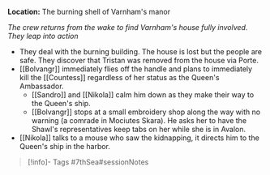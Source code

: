 **Location:** The burning shell of Varnham's manor

*The crew returns from the wake to find Varnham's house fully involved.  They leap into action*

- They deal with the burning building.  The house is lost but the people are safe.  They discover that Tristan was removed from the house via Porte.
- [[Bolvangr]] immediately flies off the handle and plans to immediately kill the [[Countess]] regardless of her status as the Queen's Ambassador.
	- [[Sandro]] and [[Nikola]] calm him down as they make their way to the Queen's ship.
	- [[Bolvangr]] stops at a small embroidery shop along the way with no warning (a comrade in Mociutes Skara).  He asks her to have the Shawl's representatives keep tabs on her while she is in Avalon.
- [[Nikola]] talks to a mouse who saw the kidnapping, it directs him to the Queen's ship in the harbor.

> [!info]- Tags
> #7thSea#sessionNotes <game>

